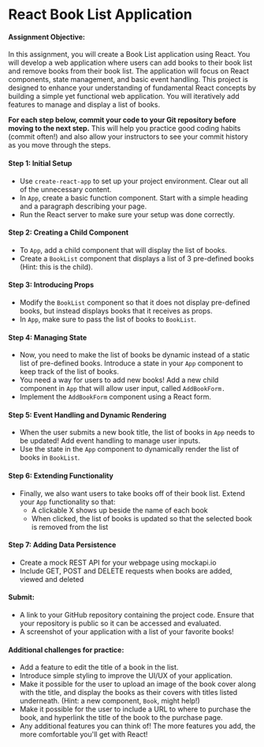 # React Book List Application


#### **Assignment Objective:**

In this assignment, you will create a Book List application using React. You will develop a web application where users can add books to their book list and remove books from their book list. The application will focus on React components, state management, and basic event handling. This project is designed to enhance your understanding of fundamental React concepts by building a simple yet functional web application. You will iteratively add features to manage and display a list of books.

**For each step below, commit your code to your Git repository before moving to the next step.**  This will help you practice good coding habits (commit often!) and also allow your instructors to see your commit history as you move through the steps.

#### **Step 1: Initial Setup**

-   Use  `create-react-app`  to set up your project environment. Clear out all of the unnecessary content.
-   In  `App`, create a basic function component. Start with a simple heading and a paragraph describing your page.
-   Run the React server to make sure your setup was done correctly.

#### **Step 2: Creating a Child Component**

-   To  `App`, add a child component that will display the list of books.
-   Create a  `BookList`  component that displays a list of 3 pre-defined books (Hint: this is the child).

#### **Step 3: Introducing Props**

-   Modify the  `BookList`  component so that it does not display pre-defined books, but instead displays books that it receives as props.
-   In  `App`, make sure to pass the list of books to  `BookList`.

#### **Step 4: Managing State**

-   Now, you need to make the list of books be dynamic instead of a static list of pre-defined books. Introduce a state in your  `App`  component to keep track of the list of books.
-   You need a way for users to add new books! Add a new child component in  `App`  that will allow user input, called  `AddBookForm.`
-   Implement the  `AddBookForm`  component using a React form.

#### **Step 5: Event Handling and Dynamic Rendering**

-   When the user submits a new book title, the list of books in  `App`  needs to be updated! Add event handling to manage user inputs.
-   Use the state in the  `App`  component to dynamically render the list of books in  `BookList`.

#### **Step 6: Extending Functionality**

-   Finally, we also want users to take books off of their book list. Extend your  `App` functionality so that:
    -   A clickable X shows up beside the name of each book
    -   When clicked, the list of books is updated so that the selected book is removed from the list

#### **Step 7: Adding Data Persistence**

-   Create a mock REST API for your webpage using mockapi.io
-   Include GET, POST and DELETE requests when books are added, viewed and deleted

#### **Submit:**

-   A link to your GitHub repository containing the project code. Ensure that your repository is public so it can be accessed and evaluated.
-   A screenshot of your application with a list of your favorite books!

#### **Additional challenges for practice:**

-   Add a feature to edit the title of a book in the list.
-   Introduce simple styling to improve the UI/UX of your application.
-   Make it possible for the user to upload an image of the book cover along with the title, and display the books as their covers with titles listed underneath. (Hint: a new component,  `Book`, might help!)
-   Make it possible for the user to include a URL to where to purchase the book, and hyperlink the title of the book to the purchase page.
-   Any additional features you can think of! The more features you add, the more comfortable you'll get with React!
